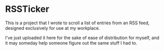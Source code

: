 # RSSTicker

This is a project that I wrote to scroll a list of entries from an RSS feed,
designed exclusively for use at my workplace.

I've just uploaded it here for the sake of ease of distribution for myself,
and it may someday help someone figure out the same stuff I had to.
